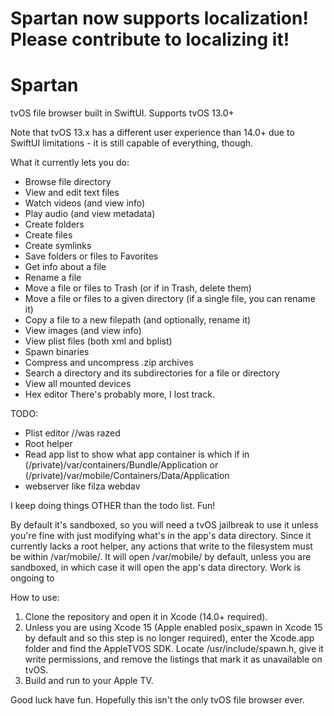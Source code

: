 # Spartan now supports localization! Please contribute to localizing it!

# Spartan
tvOS file browser built in SwiftUI. Supports tvOS 13.0+

Note that tvOS 13.x has a different user experience than 14.0+ due to SwiftUI limitations - it is still capable of everything, though.

What it currently lets you do:

- Browse file directory
- View and edit text files
- Watch videos (and view info)
- Play audio (and view metadata)
- Create folders
- Create files
- Create symlinks
- Save folders or files to Favorites
- Get info about a file
- Rename a file
- Move a file or files to Trash (or if in Trash, delete them)
- Move a file or files to a given directory (if a single file, you can rename it)
- Copy a file to a new filepath (and optionally, rename it)
- View images (and view info)
- View plist files (both xml and bplist)
- Spawn binaries
- Compress and uncompress .zip archives
- Search a directory and its subdirectories for a file or directory
- View all mounted devices
- Hex editor
There's probably more, I lost track.

TODO:
- Plist editor //was razed
- Root helper
- Read app list to show what app container is which if in (/private)/var/containers/Bundle/Application or (/private)/var/mobile/Containers/Data/Application
- webserver like filza webdav

I keep doing things OTHER than the todo list. Fun!

By default it's sandboxed, so you will need a tvOS jailbreak to use it unless you're fine with just modifying what's in the app's data directory. Since it currently lacks a root helper, any actions that write to the filesystem must be within /var/mobile/.
It will open /var/mobile/ by default, unless you are sandboxed, in which case it will open the app's data directory.
Work is ongoing to 

How to use:
1. Clone the repository and open it in Xcode (14.0+ required).
2. Unless you are using Xcode 15 (Apple enabled posix_spawn in Xcode 15 
by default and so this step is no longer required), enter the Xcode.app 
folder and find the AppleTVOS SDK. Locate 
/usr/include/spawn.h, give it write permissions, and remove the listings that mark it as unavailable on tvOS.
3. Build and run to your Apple TV.

Good luck have fun. Hopefully this isn't the only tvOS file browser ever.
